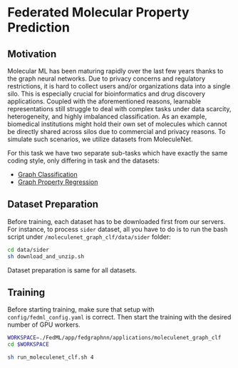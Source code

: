 # Federated Molecular Property Prediction 

## Motivation

Molecular ML has been maturing rapidly over the last few years thanks to the graph neural networks. Due to privacy concerns and regulatory restrictions, it is hard to collect users and/or organizations data into a single silo. This is especially crucial for bioinformatics and drug discovery applications. Coupled with the aforementioned reasons, learnable representations still struggle to deal with complex tasks under data scarcity, heterogeneity, and highly imbalanced classification. As an example, biomedical institutions might hold their own set of molecules which cannot be directly shared across silos due to commercial and privacy reasons. To simulate such scenarios, we utilize datasets from MoleculeNet.

For this task we have two separate sub-tasks which have exactly the same coding style, only differing in task and the datasets:
 - [Graph Classification](./FedML/app/fedgraphnn/moleculenet_graph_clf/README.md)
 - [Graph Property Regression](./FedML/app/fedgraphnn/moleculenet_graph_reg/README.md)

## Dataset Preparation
Before training, each dataset has to be downloaded first from our servers. For instance, to process `sider` dataset, all you have to do is to run the bash script under  `/moleculenet_graph_clf/data/sider` folder: 

``` sh
cd data/sider
sh download_and_unzip.sh
```

Dataset preparation is same for all datasets.

## Training
Before starting training, make sure that setup with  `config/fedml_config.yaml` is correct. Then start the training with the desired number of GPU workers.
``` sh
WORKSPACE=./FedML/app/fedgraphnn/applications/moleculenet_graph_clf
cd $WORKSPACE

sh run_moleculenet_clf.sh 4
```
